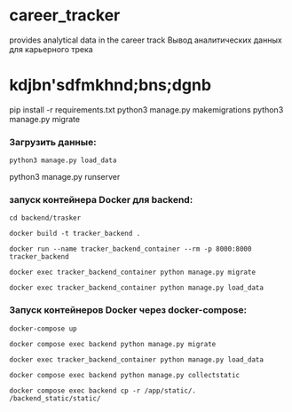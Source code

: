 # career_tracker
provides analytical data in the career track
Вывод аналитических данных для карьерного трека


kdjbn'sdfmkhnd;bns;dgnb
=======
pip install -r requirements.txt
python3 manage.py makemigrations
python3 manage.py migrate

### Загрузить данные:
```
python3 manage.py load_data
```
python3 manage.py runserver


### запуск контейнера Docker для backend:
```
cd backend/trasker
```
```
docker build -t tracker_backend . 
```
```
docker run --name tracker_backend_container --rm -p 8000:8000 tracker_backend
```
```
docker exec tracker_backend_container python manage.py migrate
```
```
docker exec tracker_backend_container python manage.py load_data
```


### Запуск контейнеров Docker через docker-compose:

```
docker-compose up 
```
```
docker compose exec backend python manage.py migrate
```
```
docker exec tracker_backend_container python manage.py load_data
```
```
docker compose exec backend python manage.py collectstatic 
```
```
docker compose exec backend cp -r /app/static/. /backend_static/static/
```